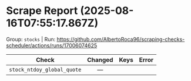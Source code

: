 # Scrape Report (2025-08-16T07:55:17.867Z)

Group: `stocks`  |  Run: https://github.com/AlbertoRoca96/scraping-checks-scheduler/actions/runs/17006074625

| Check | Changed | Keys | Error |
|---|:---:|:--|:--|
| `stock_ntdoy_global_quote` | — |  |  |
